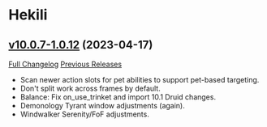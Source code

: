 # Hekili

## [v10.0.7-1.0.12](https://github.com/Hekili/hekili/tree/v10.0.7-1.0.12) (2023-04-17)
[Full Changelog](https://github.com/Hekili/hekili/compare/v10.0.7-1.0.11...v10.0.7-1.0.12) [Previous Releases](https://github.com/Hekili/hekili/releases)

- Scan newer action slots for pet abilities to support pet-based targeting.  
- Don't split work across frames by default.  
- Balance: Fix on\_use\_trinket and import 10.1 Druid changes.  
- Demonology Tyrant window adjustments (again).  
- Windwalker Serenity/FoF adjustments.  
